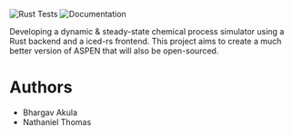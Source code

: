 ![Rust Tests](https://github.com/<username>/<repository>/actions/workflows/rust-tests.yml/badge.svg)
![Documentation](https://github.com/<username>/<repository>/actions/workflows/check-docs.yml/badge.svg)

Developing a dynamic & steady-state chemical process simulator using a Rust backend and a iced-rs frontend. This project aims to create a much better version of ASPEN that will also be open-sourced.

# Authors

- Bhargav Akula
- Nathaniel Thomas


